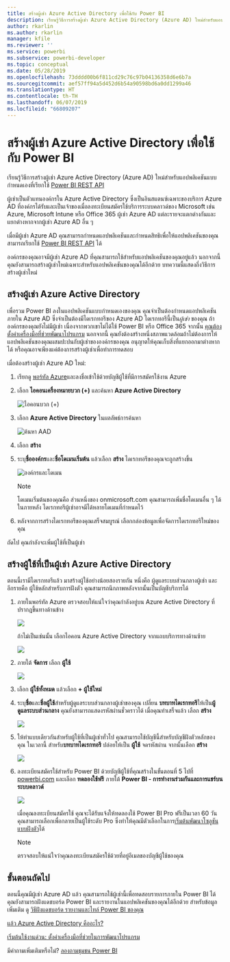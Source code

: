 ```yaml
---
title: สร้างผู้เช่า Azure Active Directory เพื่อใช้กับ Power BI
description: เรียนรู้วิธีการสร้างผู้เช่า Azure Active Directory (Azure AD) ใหม่สำหรับแอปพลิเคชันแบบกำหนดเองที่เรียกใช้ Power BI REST API
author: rkarlin
ms.author: rkarlin
manager: kfile
ms.reviewer: ''
ms.service: powerbi
ms.subservice: powerbi-developer
ms.topic: conceptual
ms.date: 05/28/2019
ms.openlocfilehash: 73dddd00b6f811cd29c76c97b04136358d6e6b7a
ms.sourcegitcommit: aef57ff94a5d452d6b54a90598bd6a0dd1299a46
ms.translationtype: HT
ms.contentlocale: th-TH
ms.lasthandoff: 06/07/2019
ms.locfileid: "66809207"
---
```

# <a name="create-an-azure-active-directory-tenant-to-use-with-power-bi"></a>สร้างผู้เช่า Azure Active Directory เพื่อใช้กับ Power BI

เรียนรู้วิธีการสร้างผู้เช่า Azure Active Directory (Azure AD) ใหม่สำหรับแอปพลิเคชันแบบกำหนดเองที่เรียกใช้ [Power BI REST API](rest-api-reference.md)

ผู้เช่าเป็นตัวแทนองค์กรใน Azure Active Directory ซึ่งเป็นอินสแตนซ์เฉพาะของบริการ Azure AD ที่องค์กรได้รับและเป็นเจ้าของเมื่อลงทะเบียนสมัครใช้บริการระบบคลาวด์ของ Microsoft เช่น Azure, Microsoft Intune หรือ Office 365 ผู้เช่า Azure AD แต่ละรายจะแตกต่างกันและแยกต่างหากจากผู้เช่า Azure AD อื่น ๆ

เมื่อมีผู้เช่า Azure AD คุณสามารถกำหนดแอปพลิเคชันและกำหนดสิทธิเพื่อให้แอปพลิเคชันของคุณสามารถเรียกใช้ [Power BI REST API](rest-api-reference.md) ได้

องค์กรของคุณอาจมีผู้เช่า Azure AD ที่คุณสามารถใช้สำหรับแอปพลิเคชันของคุณอยู่แล้ว นอกจากนี้คุณยังสามารถสร้างผู้เช่าใหม่เฉพาะสำหรับแอปพลิเคชันของคุณได้อีกด้วย บทความนี้แสดงถึ่งวิธีการสร้างผู้เช่าใหม่

## <a name="create-an-azure-active-directory-tenant"></a>สร้างผู้เช่า Azure Active Directory

เพื่อรวม Power BI ลงในแอปพลิเคชันแบบกำหนดเองของคุณ คุณจำเป็นต้องกำหนดแอปพลิเคชันภายใน Azure AD ซึ่งจำเป็นต้องมีไดเรกทอรีของ Azure AD ไดเรกทอรีนี้เป็น*ผู้เช่า* ของคุณ ถ้าองค์กรของคุณยังไม่มีผู้เช่า เนื่องจากพวกเขาไม่ได้ใช้ Power BI หรือ Office 365 จากนั้น [คุณต้องตั้งค่าเครื่องมือที่ช่วยพัฒนาโปรแกรม](https://docs.microsoft.com/azure/active-directory/develop/active-directory-howto-tenant) นอกจากนี้ คุณยังต้องสร้างหนึ่งสภาพแวดล้อมถ้าไม่ต้องการให้แอปพลิเคชันของคุณผสมปะปนกับผู้เช่าขององค์กรของคุณ อนุญาตให้คุณเก็บสิ่งที่แยกออกมาต่างหากได้ หรือคุณอาจเพียงแค่ต้องการสร้างผู้เช่าเพื่อทำการทดสอบ

เมื่อต้องสร้างผู้เช่า Azure AD ใหม่:

1. เรียกดู [พอร์ทัล Azure](https://portal.azure.com)และลงชื่อเข้าใช้ด้วยบัญชีผู้ใช้ที่มีการสมัครใช้งาน Azure

2. เลือก **ไอคอนเครื่องหมายบวก (+)**  และค้นหา **Azure Active Directory**

    ![ไอคอนบวก (+)](media/create-an-azure-active-directory-tenant/new-directory.png)

3. เลือก **Azure Active Directory** ในผลลัพธ์การค้นหา

    ![ค้นหา AAD](media/create-an-azure-active-directory-tenant/new-directory2.png)

4. เลือก **สร้าง**

5. ระบุ**ชื่อองค์กร**และ**ชื่อโดเมนเริ่มต้น** แล้วเลือก **สร้าง** ไดเรกทอรีของคุณจะถูกสร้างขึ้น

    ![องค์กรและโดเมน](media/create-an-azure-active-directory-tenant/organization-and-domain.png)

   > [!NOTE]
   > โดเมนเริ่มต้นของคุณคือ ส่วนหนึ่งของ onmicrosoft.com คุณสามารถเพิ่มชื่อโดเมนอื่น ๆ ได้ในภายหลัง ไดเรกทอรีผู้เช่าอาจมีได้หลายโดเมนที่กำหนดไว้

6. หลังจากการสร้างไดเรกทอรีของคุณเสร็จสมบูรณ์ เลือกกล่องข้อมูลเพื่อจัดการไดเรกทอรีใหม่ของคุณ

ถัดไป คุณกำลังจะเพิ่มผู้ใช้ที่เป็นผู้เช่า

## <a name="create-azure-active-directory-tenant-users"></a>สร้างผู้ใช้ที่เป็นผู้เช่า Azure Active Directory

ตอนนี้เรามีไดเรกทอรีแล้ว มาสร้างผู้ใช้อย่างน้อยสองรายกัน หนึ่งคือ ผู้ดูแลระบบส่วนกลางผู้เช่า และอีกรายคือ ผู้ใช้หลักสำหรับการฝังตัว คุณสามารถนึกภาพหลังจากนั้นเป็นบัญชีบริการได้

1. ภายในพอร์ทัล Azure ตรวจสอบให้แน่ใจว่าคุณกำลังอยู่บน Azure Active Directory ที่ปรากฎขึ้นทางด้านข้าง

    ![](media/create-an-azure-active-directory-tenant/aad-flyout.png)

    ถ้าไม่เป็นเช่นนั้น เลือกไอคอน Azure Active Directory จากแถบบริการทางด้านซ้าย

    ![](media/create-an-azure-active-directory-tenant/aad-service.png)

2. ภายใต้ **จัดการ** เลือก **ผู้ใช้**

    ![](media/create-an-azure-active-directory-tenant/users-and-groups.png)

3. เลือก **ผู้ใช้ทั้งหมด** แล้วเลือก **+ ผู้ใช้ใหม่**

4. ระบุ**ชื่อ**และ**ชื่อผู้ใช้**สำหรับผู้ดูแลระบบส่วนกลางผู้เช่าของคุณ เปลี่ยน **บทบาทไดเรกทอรี**ให้เป็น**ผู้ดูแลระบบส่วนกลาง** คุณยังสามารถแสดงรหัสผ่านชั่วคราวได้ เมื่อคุณทำเสร็จแล้ว เลือก **สร้าง**

    ![](media/create-an-azure-active-directory-tenant/global-admin.png)

5. ให้ทำแบบเดียวกันสำหรับผู้ใช้ที่เป็นผู้เช่าทั่วไป คุณสามารถใช้บัญชีนี้สำหรับบัญชีฝังตัวหลักของคุณ ในเวลานี้ สำหรับ**บทบาทไดเรกทอรี** ปล่อยให้เป็น **ผู้ใช้** จดรหัสผ่าน จากนั้นเลือก **สร้าง**

    ![](media/create-an-azure-active-directory-tenant/pbiembed-user.png)

6. ลงทะเบียนสมัครใช้สำหรับ Power BI ด้วยบัญชีผู้ใช้ที่คุณสร้างในขั้นตอนที่ 5 ไปที่ [powerbi.com](https://powerbi.microsoft.com/get-started/) และเลือก **ทดลองใช้ฟรี** ภายใต้ **Power BI - การทำงานร่วมกันและการแชร์บนระบบคลาวด์**

    ![](media/create-an-azure-active-directory-tenant/try-powerbi-free.png)

    เมื่อคุณลงทะเบียนสมัครใช้ คุณจะได้รับแจ้งให้ทดลองใช้ Power BI Pro ฟรีเป็นเวลา 60 วัน คุณสามารถเลือกเพื่อกลายเป็นผู้ใช้ระดับ Pro ซึ่งทำให้คุณมีตัวเลือกในการ[เริ่มต้นพัฒนาโซลูชันแบบฝังตัว](embedding-content.md)ได้

   > [!NOTE]
   > ตรวจสอบให้แน่ใจว่าคุณลงทะเบียนสมัครใช้ด้วยที่อยู่อีเมลของบัญชีผู้ใช้ของคุณ

## <a name="next-steps"></a>ขั้นตอนถัดไป

ตอนนี้คุณมีผู้เช่า Azure AD แล้ว คุณสามารถใช้ผู้เช่านี้เพื่อทดสอบรายการภายใน Power BI ได้ คุณยังสามารถฝังแดชบอร์ด Power BI และรายงานในแอปพลิเคชันของคุณได้อีกด้วย สำหรับข้อมูลเพิ่มเติม ดู [วิธีฝังแดชบอร์ด รายงานและไทล์ Power BI ของคุณ](embedding-content.md)

[แล้ว Azure Active Directory คืออะไร?](https://docs.microsoft.com/azure/active-directory/active-directory-whatis) 
 
[เริ่มต้นใช้งานด่วน: ตั้งค่าเครื่องมือที่ช่วยในการพัฒนาโปรแกรม](https://docs.microsoft.com/azure/active-directory/develop/active-directory-howto-tenant)  

มีคำถามเพิ่มเติมหรือไม่? [ลองถามชุมชน Power BI](http://community.powerbi.com/)
